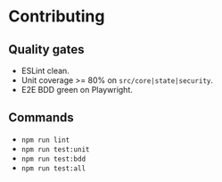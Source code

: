 
# Contributing

## Quality gates
- ESLint clean.
- Unit coverage >= 80% on `src/core|state|security`.
- E2E BDD green on Playwright.

## Commands
- `npm run lint`
- `npm run test:unit`
- `npm run test:bdd`
- `npm run test:all`
